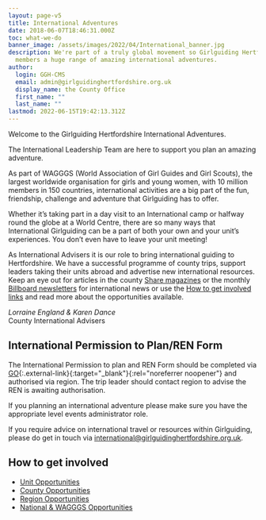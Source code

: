 ```yaml
---
layout: page-v5
title: International Adventures
date: 2018-06-07T18:46:31.000Z
toc: what-we-do
banner_image: /assets/images/2022/04/International_banner.jpg
description: We're part of a truly global movement so Girlguiding Hertfordshire can offer
  members a huge range of amazing international adventures.
author:
  login: GGH-CMS
  email: admin@girlguidinghertfordshire.org.uk
  display_name: the County Office
  first_name: ""
  last_name: ""
lastmod: 2022-06-15T19:42:13.312Z
---
```

Welcome to the Girlguiding Hertfordshire International Adventures.

The International Leadership Team are here to support you plan an amazing adventure.

As part of WAGGGS (World Association of Girl Guides and Girl Scouts), the largest worldwide organisation for girls and young women, with 10 million members in 150 countries, international activities are a big part of the fun, friendship, challenge and adventure that Girlguiding has to offer.

Whether it’s taking part in a day visit to an International camp or halfway round the globe at a World Centre, there are so many ways that International Girlguiding can be a part of both your own and your unit’s experiences. You don’t even have to leave your unit meeting!

As International Advisers it is our role to bring international guiding to Hertfordshire. We have a successful programme of county trips, support leaders taking their units abroad and advertise new international resources. Keep an eye out for articles in the county [Share magazines](/get-involved/share/) or the monthly [Billboard newsletters](/news/billboard/) for international news or use the [How to get involved links](#how-to-get-involved) and read more about the opportunities available.

*Lorraine England & Karen Dance*  
County International Advisers

## International Permission to Plan/REN Form

The International Permission to plan and REN Form should be completed via [GO](https://go.girlguiding.org.uk/SignIn){:.external-link}{:target="_blank"}{:rel="noreferrer noopener"} and authorised via region. The trip leader should contact region to advise the REN is awaiting authorisation.

If you planning an international adventure please make sure you have the appropriate level events administrator role. 

If you require advice on international travel or resources within Girlguiding, please do get in touch via <international@girlguidinghertfordshire.org.uk>.

## How to get involved

- [Unit Opportunities](/international-adventures/international-unit-opportunities/)
- [County Opportunities](/international-adventures/international-county/)
- [Region Opportunities](/international-adventures/international-region-opportunities/)
- [National &amp; WAGGGS Opportunities](/international-adventures/international-national-wagggs-opportunities/)
